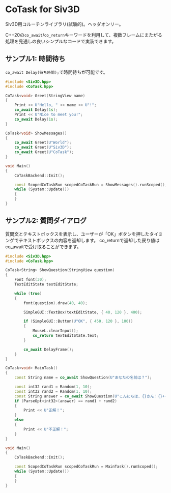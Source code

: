 # CoTask for Siv3D

Siv3D用コルーチンライブラリ(試験的)。ヘッダオンリー。

C++20の`co_await`/`co_return`キーワードを利用して、複数フレームにまたがる処理を見通しの良いシンプルなコードで実装できます。

## サンプル1: 時間待ち

`co_await Delay(待ち時間);`で時間待ちが可能です。

```cpp
#include <Siv3D.hpp>
#include <CoTask.hpp>

CoTask<void> Greet(StringView name)
{
	Print << U"Hello, " << name << U"!";
	co_await Delay(1s);
	Print << U"Nice to meet you!";
	co_await Delay(1s);
}

CoTask<void> ShowMessages()
{
	co_await Greet(U"World");
	co_await Greet(U"Siv3D");
	co_await Greet(U"CoTask");
}

void Main()
{
	CoTaskBackend::Init();

	const ScopedCoTaskRun scopedCoTaskRun = ShowMessages().runScoped();
	while (System::Update())
	{
	}
}
```

## サンプル2: 質問ダイアログ

質問文とテキストボックスを表示し、ユーザーが「OK」ボタンを押したタイミングでテキストボックスの内容を返却します。
co_returnで返却した戻り値はco_awaitで受け取ることができます。

```cpp
#include <Siv3D.hpp>
#include <CoTask.hpp>

CoTask<String> ShowQuestion(StringView question)
{
	Font font(30);
	TextEditState textEditState;

	while (true)
	{
		font(question).draw(40, 40);

		SimpleGUI::TextBox(textEditState, { 40, 120 }, 400);

		if (SimpleGUI::Button(U"OK", { 450, 120 }, 100))
		{
			MouseL.clearInput();
			co_return textEditState.text;
		}

		co_await DelayFrame();
	}
}

CoTask<void> MainTask()
{
	const String name = co_await ShowQuestion(U"あなたの名前は？");

	const int32 rand1 = Random(1, 10);
	const int32 rand2 = Random(1, 10);
	const String answer = co_await ShowQuestion(U"こんにちは、{}さん！{}+{}は何でしょう？"_fmt(name, rand1, rand2));
	if (ParseOpt<int32>(answer) == rand1 + rand2)
	{
		Print << U"正解！";
	}
	else
	{
		Print << U"不正解！";
	}
}

void Main()
{
	CoTaskBackend::Init();

	const ScopedCoTaskRun scopedCoTaskRun = MainTask().runScoped();
	while (System::Update())
	{
	}
}
```
